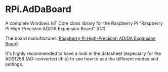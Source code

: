 # RPi.AdDaBoard
A complete Windows IoT Core class library for the Raspberry Pi "Raspberry Pi High-Precision AD/DA Expansion Board" (C#)

The board manufacturer: [Raspberry Pi High-Precision AD/DA Expansion Board](http://www.waveshare.com/high-precision-ad-da-board.htm)

It's highly recommended to have a look in the datasheet (especially for the ADS1256 (AD-converter) chip) to see how to use the different modes and settings.
